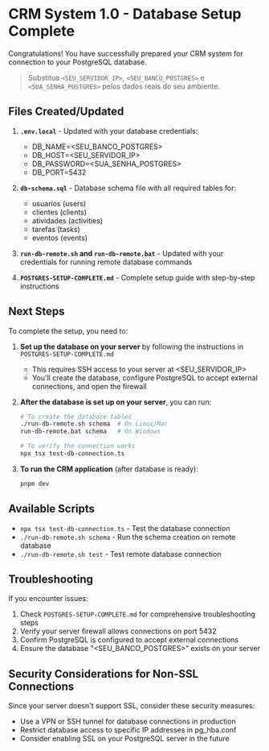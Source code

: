 ﻿# CRM System 1.0 - Database Setup Complete

Congratulations! You have successfully prepared your CRM system for connection to your PostgreSQL database.

> Substitua `<SEU_SERVIDOR_IP>`, `<SEU_BANCO_POSTGRES>` e `<SUA_SENHA_POSTGRES>` pelos dados reais do seu ambiente.

## Files Created/Updated

1. **`.env.local`** - Updated with your database credentials:
   - DB_NAME=<SEU_BANCO_POSTGRES>
   - DB_HOST=<SEU_SERVIDOR_IP>
   - DB_PASSWORD=<SUA_SENHA_POSTGRES>
   - DB_PORT=5432

2. **`db-schema.sql`** - Database schema file with all required tables for:
   - usuarios (users)
   - clientes (clients)
   - atividades (activities)
   - tarefas (tasks)
   - eventos (events)

3. **`run-db-remote.sh` and `run-db-remote.bat`** - Updated with your credentials for running remote database commands

4. **`POSTGRES-SETUP-COMPLETE.md`** - Complete setup guide with step-by-step instructions

## Next Steps

To complete the setup, you need to:

1. **Set up the database on your server** by following the instructions in `POSTGRES-SETUP-COMPLETE.md`
   - This requires SSH access to your server at <SEU_SERVIDOR_IP>
   - You'll create the database, configure PostgreSQL to accept external connections, and open the firewall

2. **After the database is set up on your server**, you can run:
   ```bash
   # To create the database tables
   ./run-db-remote.sh schema  # On Linux/Mac
   run-db-remote.bat schema   # On Windows
   
   # To verify the connection works
   npx tsx test-db-connection.ts
   ```

3. **To run the CRM application** (after database is ready):
   ```bash
   pnpm dev
   ```

## Available Scripts

- `npx tsx test-db-connection.ts` - Test the database connection
- `./run-db-remote.sh schema` - Run the schema creation on remote database
- `./run-db-remote.sh test` - Test remote database connection

## Troubleshooting

If you encounter issues:
1. Check `POSTGRES-SETUP-COMPLETE.md` for comprehensive troubleshooting steps
2. Verify your server firewall allows connections on port 5432
3. Confirm PostgreSQL is configured to accept external connections
4. Ensure the database "<SEU_BANCO_POSTGRES>" exists on your server

## Security Considerations for Non-SSL Connections

Since your server doesn't support SSL, consider these security measures:
- Use a VPN or SSH tunnel for database connections in production
- Restrict database access to specific IP addresses in pg_hba.conf
- Consider enabling SSL on your PostgreSQL server in the future
